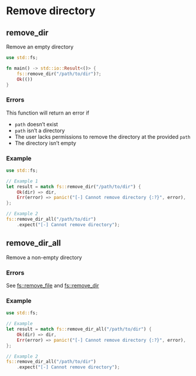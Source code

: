 # Remove directory

## remove_dir

Remove an empty directory

```rs
use std::fs;

fn main() -> std::io::Result<()> {
    fs::remove_dir("/path/to/dir")?;
    Ok(())
}
```

### Errors

This function will return an error if

- `path` doesn’t exist
- `path` isn’t a directory
- The user lacks permissions to remove the directory at the provided `path`
- The directory isn’t empty

### Example

```rs
use std::fs;

// Example 1
let result = match fs::remove_dir("/path/to/dir") {
    Ok(dir) => dir,
    Err(error) => panic!("[-] Cannot remove directory {:?}", error),
};

// Example 2
fs::remove_dir_all("/path/to/dir")
    .expect("[-] Cannot remove directory");
```

## remove_dir_all

Remove a non-empty directory

### Errors

See [fs::remove_file](https://doc.rust-lang.org/stable/std/fs/fn.remove_file.html) and [fs::remove_dir](https://doc.rust-lang.org/stable/std/fs/fn.remove_dir.html)

### Example

```rs
use std::fs;

// Example
let result = match fs::remove_dir_all("/path/to/dir") {
    Ok(dir) => dir,
    Err(error) => panic!("[-] Cannot remove directory {:?}", error),
};

// Example 2
fs::remove_dir_all("/path/to/dir")
    .expect("[-] Cannot remove directory");
```
